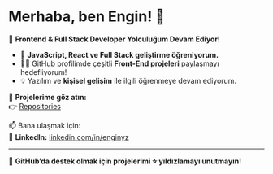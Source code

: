 ﻿# Merhaba, ben Engin! 👋  

🚀 **Frontend & Full Stack Developer Yolculuğum Devam Ediyor!**  

- 🌱 **JavaScript, React ve Full Stack geliştirme öğreniyorum.**  
- 👨‍💻 GitHub profilimde çeşitli **Front-End projeleri** paylaşmayı hedefliyorum!  
- 💡 Yazılım ve **kişisel gelişim** ile ilgili öğrenmeye devam ediyorum.  

📌 **Projelerime göz atın:**  
👉 [Repositories](https://github.com/enginyz?tab=repositories)  

📫 Bana ulaşmak için:  
💼 **LinkedIn:** [linkedin.com/in/enginyz](https://linkedin.com/in/enginyz)  

---

🌟 **GitHub’da destek olmak için projelerimi ⭐ yıldızlamayı unutmayın!**  

